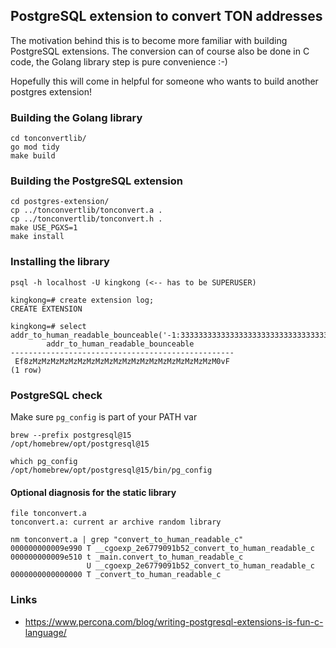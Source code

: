 ## PostgreSQL extension to convert TON addresses

The motivation behind this is to become more familiar with building PostgreSQL extensions. The conversion can of course also be done in C code, the Golang library step is pure convenience :-)

Hopefully this will come in helpful for someone who wants to build another postgres extension! 


### Building the Golang library 
```
cd tonconvertlib/
go mod tidy
make build
```

### Building the PostgreSQL extension
```
cd postgres-extension/
cp ../tonconvertlib/tonconvert.a .
cp ../tonconvertlib/tonconvert.h .
make USE_PGXS=1
make install
```

### Installing the library
```
psql -h localhost -U kingkong (<-- has to be SUPERUSER)

kingkong=# create extension log;
CREATE EXTENSION

kingkong=# select addr_to_human_readable_bounceable('-1:3333333333333333333333333333333333333333333333333333333333333333');
        addr_to_human_readable_bounceable         
--------------------------------------------------
 Ef8zMzMzMzMzMzMzMzMzMzMzMzMzMzMzMzMzMzMzMzMzM0vF
(1 row)
```

### PostgreSQL check
Make sure `pg_config` is part of your PATH var
```
brew --prefix postgresql@15
/opt/homebrew/opt/postgresql@15

which pg_config
/opt/homebrew/opt/postgresql@15/bin/pg_config
```

#### Optional diagnosis for the static library 
```
file tonconvert.a
tonconvert.a: current ar archive random library

nm tonconvert.a | grep "convert_to_human_readable_c" 
000000000009e990 T __cgoexp_2e6779091b52_convert_to_human_readable_c
000000000009e510 t _main.convert_to_human_readable_c
                 U __cgoexp_2e6779091b52_convert_to_human_readable_c
0000000000000000 T _convert_to_human_readable_c
```

### Links 
- https://www.percona.com/blog/writing-postgresql-extensions-is-fun-c-language/
